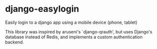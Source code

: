 django-easylogin
================

Easily login to a django app using a mobile device (phone, tablet)

This library was inspired by aruseni's `django-qrauth', but uses Django's
database instead of Redis, and implements a custom authentication backend.
